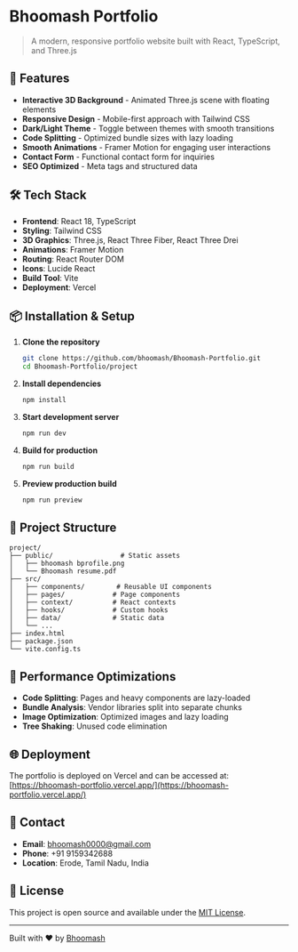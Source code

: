 # Bhoomash Portfolio

> A modern, responsive portfolio website built with React, TypeScript, and Three.js

## 🚀 Features

- **Interactive 3D Background** - Animated Three.js scene with floating elements
- **Responsive Design** - Mobile-first approach with Tailwind CSS
- **Dark/Light Theme** - Toggle between themes with smooth transitions
- **Code Splitting** - Optimized bundle sizes with lazy loading
- **Smooth Animations** - Framer Motion for engaging user interactions
- **Contact Form** - Functional contact form for inquiries
- **SEO Optimized** - Meta tags and structured data

## 🛠️ Tech Stack

- **Frontend**: React 18, TypeScript
- **Styling**: Tailwind CSS
- **3D Graphics**: Three.js, React Three Fiber, React Three Drei
- **Animations**: Framer Motion
- **Routing**: React Router DOM
- **Icons**: Lucide React
- **Build Tool**: Vite
- **Deployment**: Vercel

## 📦 Installation & Setup

1. **Clone the repository**
   ```bash
   git clone https://github.com/bhoomash/Bhoomash-Portfolio.git
   cd Bhoomash-Portfolio/project
   ```

2. **Install dependencies**
   ```bash
   npm install
   ```

3. **Start development server**
   ```bash
   npm run dev
   ```

4. **Build for production**
   ```bash
   npm run build
   ```

5. **Preview production build**
   ```bash
   npm run preview
   ```

## 📁 Project Structure

```
project/
├── public/                 # Static assets
│   ├── bhoomash bprofile.png
│   └── Bhoomash resume.pdf
├── src/
│   ├── components/        # Reusable UI components
│   ├── pages/            # Page components
│   ├── context/          # React contexts
│   ├── hooks/            # Custom hooks
│   ├── data/             # Static data
│   └── ...
├── index.html
├── package.json
└── vite.config.ts
```

## 🎯 Performance Optimizations

- **Code Splitting**: Pages and heavy components are lazy-loaded
- **Bundle Analysis**: Vendor libraries split into separate chunks
- **Image Optimization**: Optimized images and lazy loading
- **Tree Shaking**: Unused code elimination

## 🌐 Deployment

The portfolio is deployed on Vercel and can be accessed at:
[https://bhoomash-portfolio.vercel.app/](https://bhoomash-portfolio.vercel.app/)

## 📧 Contact

- **Email**: bhoomash0000@gmail.com
- **Phone**: +91 9159342688
- **Location**: Erode, Tamil Nadu, India

## 📄 License

This project is open source and available under the [MIT License](LICENSE).

---

Built with ❤️ by [Bhoomash](https://github.com/bhoomash)
